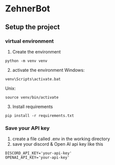 # ZehnerBot

## Setup the project
### virtual environment
1. Create the environment
```
python -m venv venv
```
2. activate the environment
Windows:
```
venv\Scripts\activate.bat
```
Unix:
```
source venv/bin/activate
```

3. Install requirements
```
pip install -r requirements.txt
```

### Save your API key
1. create a file called .env in the working directory 
2. save your discord & Open AI api key like this
```
DISCORD_API_KEY='your-api-key'
OPENAI_API_KEY='your-api-key'
```
